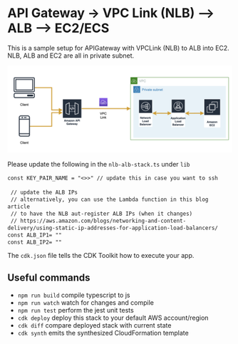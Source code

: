 # API Gateway -> VPC Link (NLB) --> ALB --> EC2/ECS

This is a sample setup for APIGateway with VPCLink (NLB) to ALB into EC2. NLB, ALB and EC2 are all in private subnet.

![Arch](./images/arch.png)

Please update the following in the `nlb-alb-stack.ts` under `lib`

```
const KEY_PAIR_NAME = "<>>" // update this in case you want to ssh

 // update the ALB IPs
 // alternatively, you can use the Lambda function in this blog article
 // to have the NLB aut-register ALB IPs (when it changes)
 // https://aws.amazon.com/blogs/networking-and-content-delivery/using-static-ip-addresses-for-application-load-balancers/
const ALB_IP1= "" 
const ALB_IP2= ""

```

The `cdk.json` file tells the CDK Toolkit how to execute your app.

## Useful commands

 * `npm run build`   compile typescript to js
 * `npm run watch`   watch for changes and compile
 * `npm run test`    perform the jest unit tests
 * `cdk deploy`      deploy this stack to your default AWS account/region
 * `cdk diff`        compare deployed stack with current state
 * `cdk synth`       emits the synthesized CloudFormation template
